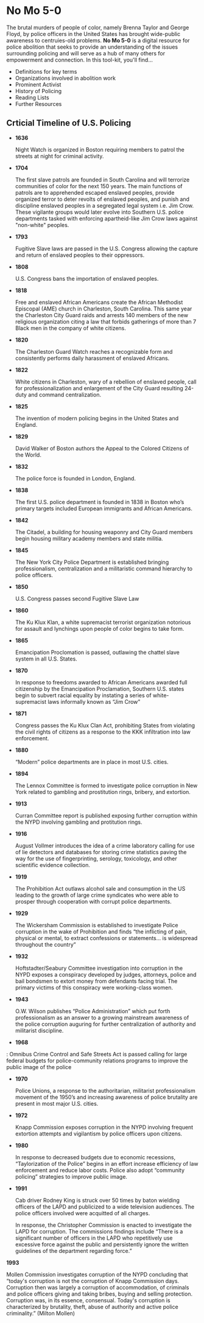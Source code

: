 # No Mo 5-0

The brutal murders of people of color, namely Brenna Taylor and George Floyd, by police officers in the United States has brought wide-public awareness to centruies-old problems. **No Mo 5-0** is a digital resource for police abolition that seeks to provide an understanding of the issues surrounding policing and will serve as a hub of many others for empowerment and connection. In this tool-kit, you'll find...

- Definitions for key terms
- Organizations involved in abolition work
- Prominent Activist
- History of Policing
- Reading Lists
- Further Resources

## Crticial Timeline of U.S. Policing

- **1636**

  Night Watch is organized in Boston requiring members to patrol the streets at night for criminal activity.

- **1704**

  The first slave patrols are founded in South Carolina and will terrorize communities of color for the next 150 years. The main functions of patrols are to apprehended escaped enslaved peoples, provide organized terror to deter revolts of enslaved peoples, and punish and discipline enslaved peoples in a segregated legal system i.e. Jim Crow. These vigilante groups would later evolve into Southern U.S. police departments tasked with enforcing apartheid-like Jim Crow laws against "non-white" peoples.

- **1793**

  Fugitive Slave laws are passed in the U.S. Congress allowing the capture and return of enslaved peoples to their oppressors.

- **1808**

  U.S. Congress bans the importation of enslaved peoples.

- **1818**

  Free and enslaved African Americans create the African Methodist Episcopal (AME) church in Charleston, South Carolina. This same year the Charleston City Guard raids and arrests 140 members of the new religious organization citing a law that forbids gatherings of more than 7 Black men in the company of white citizens.

- **1820**

  The Charleston Guard Watch reaches a recognizable form and consistently performs daily harassment of enslaved Africans.

- **1822**

  White citizens in Charleston, wary of a rebellion of enslaved people, call for professionalization and enlargement of the City Guard resulting 24-duty and command centralization.

- **1825**

  The invention of modern policing begins in the United States and England.

- **1829**

  David Walker of Boston authors the Appeal to the Colored Citizens of the World. 

- **1832**

  The police force is founded in London, England.

- **1838**

  The first U.S. police department is founded in 1838 in Boston who’s primary targets included European immigrants and African Americans.

- **1842**

  The Citadel, a building for housing weaponry and City Guard members begin housing military academy members and state militia.

- **1845**

  The New York City Police Department is established bringing professionalism, centralization and a militaristic command hierarchy to police officers.

- **1850**

  U.S. Congress passes second Fugitive Slave Law

- **1860**

  The Ku Klux Klan, a white supremacist terrorist organization notorious for assault and lynchings upon people of color begins to take form.

- **1865**

  Emancipation Proclomation is passed, outlawing the chattel slave system in all U.S. States.

- **1870**

  In response to freedoms awarded to African Americans awarded full citizenship by the Emancipation Proclamation, Southern U.S. states begin to subvert racial equality by instating a series of white-supremacist laws informally known as “Jim Crow”

- **1871**

  Congress passes the Ku Klux Clan Act, prohibiting States from violating the civil rights of citizens as a response to the KKK infiltration into law enforcement.

- **1880**

  “Modern” police departments are in place in most U.S. cities.

- **1894**

  The Lennox Committee is formed to investigate police corruption in New York related to gambling and prostitution rings, bribery, and extortion.  

- **1913**

  Curran Committee report is published exposing further corruption within the NYPD involving gambling and protitution rings.

- **1916**

  August Vollmer introduces the idea of a crime laboratory calling for use of lie detectors and databases for storing crime statistics paving the way for the use of fingerprinting, serology, toxicology, and other scientific evidence collection.

- **1919**

  The Prohibition Act outlaws alcohol sale and consumption in the US leading to the growth of large crime syndicates who were able to prosper through cooperation with corrupt police departments.

- **1929**

  The Wickersham Commission is established to investigate Police corruption in the wake of Prohibition and finds “the inflicting of pain, physical or mental, to extract confessions or statements... is widespread throughout the country”

- **1932**

  Hoftstadter/Seabury Committee investigation into corruption in the NYPD exposes a conspiracy developed by judges, attorneys, police and bail bondsmen to extort money from defendants facing trial. The primary victims of this conspiracy were working-class women.

- **1943**

  O.W. Wilson publishes “Police Administration” which put forth professionalism as an answer to a growing mainstream awareness of the police corruption auguring for further centralization of authority and militarist discipline.

- **1968**

: Omnibus Crime Control and Safe Streets Act is passed calling for large federal budgets for police-community relations programs to improve the public image of the police

- **1970**

  Police Unions, a response to the authoritarian, militarist professionalism movement of the 1950’s and increasing awareness of police brutality are present in most major U.S. cities.

- **1972**

  Knapp Commission exposes corruption in the NYPD involving frequent extortion attempts and vigilantism by police officers upon citizens.

- **1980**

  In response to decreased budgets due to economic recessions, “Taylorization of the Police” begins in an effort increase efficiency of law enforcement and reduce labor costs. Police also adopt “community policing” strategies to improve public image.

- **1991**

  Cab driver Rodney King is struck over 50 times by baton wielding officers of the LAPD and publicized to a wide television audiences. The police officers involved were acquitted of all charges.
  
  In response, the Christopher Commission is enacted to investigate the LAPD for corruption. The commissions findings include “There is a significant number of officers in the LAPD who repetitively use excessive force against the public and persistently ignore the written guidelines of the department regarding force.”

**1993**

  Mollen Commission investigates corruption of the NYPD concluding that “today's corruption is not the corruption of Knapp Commission days. Corruption then was largely a corruption of accommodation, of criminals and police officers giving and taking bribes, buying and selling protection. Corruption was, in its essence, consensual. Today's corruption is characterized by brutality, theft, abuse of authority and active police criminality.” (Milton Mollen)
